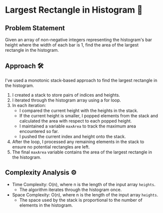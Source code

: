 # Largest Rectangle in Histogram 📏

## Problem Statement

Given an array of non-negative integers representing the histogram's bar height where the width of each bar is 1, find the area of the largest rectangle in the histogram.

## Approach 🛠️

I've used a monotonic stack-based approach to find the largest rectangle in the histogram.

1. I created a stack to store pairs of indices and heights.
2. I iterated through the histogram array using a for loop.
3. In each iteration:
   - I compared the current height with the heights in the stack.
   - If the current height is smaller, I popped elements from the stack and calculated the area with respect to each popped height.
   - I maintained a variable `maxArea` to track the maximum area encountered so far.
   - I pushed the current index and height onto the stack.
4. After the loop, I processed any remaining elements in the stack to ensure no potential rectangles are left.
5. The final `maxArea` variable contains the area of the largest rectangle in the histogram.

## Complexity Analysis ⚙️

- Time Complexity: O(n), where n is the length of the input array `heights`.
  - The algorithm iterates through the histogram once.
- Space Complexity: O(n), where n is the length of the input array `heights`.
  - The space used by the stack is proportional to the number of elements in the histogram.
